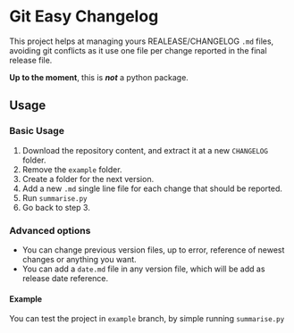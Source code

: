 # Git Easy Changelog

This project helps at managing yours REALEASE/CHANGELOG `.md` files, avoiding git conflicts as it use one file per
change reported in the final release file.

**Up to the moment**, this is **_not_** a python package.

## Usage
### Basic Usage

1. Download the repository content, and extract it at a new `CHANGELOG` folder.
1. Remove the `example` folder.
1. Create a folder for the next version.
1. Add a new `.md` single line file for each change that should be reported.
1. Run `summarise.py`
1. Go back to step 3.

### Advanced options

* You can change previous version files, up to error, reference of newest changes or anything you want.
* You can add a `date.md` file in any version file, which will be add as release date reference.

#### Example

You can test the project in `example` branch, by simple running `summarise.py`